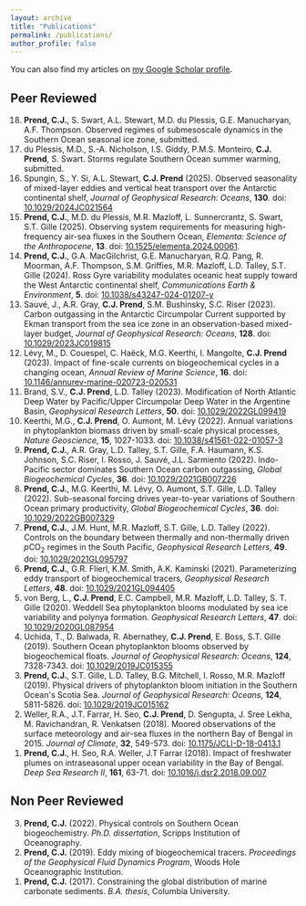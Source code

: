 ```yaml
---
layout: archive
title: "Publications"
permalink: /publications/
author_profile: false
---
```


You can also find my articles on <u><a href="https://scholar.google.com/citations?user=uyiGX5kAAAAJ&hl=en">my Google Scholar profile</a></u>.

## Peer Reviewed
<ol reversed>
  <li><b>Prend, C.J.</b>, S. Swart, A.L. Stewart, M.D. du Plessis, G.E. Manucharyan, A.F. Thompson. Observed regimes of submesoscale dynamics in the Southern Ocean seasonal ice zone, submitted.</li>
  <li>du Plessis, M.D., S.-A. Nicholson, I.S. Giddy, P.M.S. Monteiro, <b>C.J. Prend</b>, S. Swart. Storms regulate Southern Ocean summer warming, submitted.</li>
  <li>Spungin, S., Y. Si, A.L. Stewart, <b>C.J. Prend</b> (2025). Observed seasonality of mixed-layer eddies and vertical heat transport over the Antarctic continental shelf, <em>Journal of Geophysical Research: Oceans</em>, <b>130</b>. doi: <a href="https://agupubs.onlinelibrary.wiley.com/doi/10.1029/2024JC021564">10.1029/2024JC021564</a></li>
  <li><b>Prend, C.J.</b>, M.D. du Plessis, M.R. Mazloff, L. Sunnercrantz, S. Swart, S.T. Gille (2025). Observing system requirements for measuring high-frequency air-sea fluxes in the Southern Ocean, <em>Elementa: Science of the Anthropocene</em>, <b>13</b>. doi: <a href="https://online.ucpress.edu/elementa/article/13/1/00061/208467/Observing-system-requirements-for-measuring-high">10.1525/elementa.2024.00061</a>.</li>
  <li><b>Prend, C.J.</b>, G.A. MacGilchrist, G.E. Manucharyan, R.Q. Pang, R. Moorman, A.F. Thompson, S.M. Griffies, M.R. Mazloff, L.D. Talley, S.T. Gille (2024). Ross Gyre variability modulates oceanic heat supply toward the West Antarctic continental shelf, <em>Communications Earth & Environment</em>, <b>5</b>. doi: <a href="https://www.nature.com/articles/s43247-024-01207-y">10.1038/s43247-024-01207-y</a></li>
  <li>Sauvé, J., A.R. Gray, <b>C.J. Prend</b>, S.M. Bushinsky, S.C. Riser (2023). Carbon outgassing in the Antarctic Circumpolar Current supported by Ekman transport from the sea ice zone in an observation-based mixed-layer budget, <em>Journal of Geophysical Research: Oceans</em>, <b>128</b>. doi: <a href="https://agupubs.onlinelibrary.wiley.com/doi/10.1029/2023JC019815">10.1029/2023JC019815</a></li>
  <li>Lévy, M., D. Couespel, C. Haëck, M.G. Keerthi, I. Mangolte, <b>C.J. Prend</b> (2023). Impact of fine-scale currents on biogeochemical cycles in a changing ocean, <em>Annual Review of Marine Science</em>, <b>16</b>.  doi: <a href="https://www.annualreviews.org/doi/abs/10.1146/annurev-marine-020723-020531">10.1146/annurev-marine-020723-020531</a></li>
  <li>Brand, S.V., <b>C.J. Prend</b>, L.D. Talley (2023). Modification of North Atlantic Deep Water by Pacific/Upper Circumpolar Deep Water in the Argentine Basin, <em>Geophysical Research Letters</em>, <b>50</b>. doi: <a href="https://agupubs.onlinelibrary.wiley.com/doi/abs/10.1029/2022GL099419">10.1029/2022GL099419</a></li>
  <li>Keerthi, M.G., <b>C.J. Prend</b>, O. Aumont, M. Lévy (2022). Annual variations in phytoplankton biomass driven by small-scale physical processes, <em>Nature Geoscience</em>, <b>15</b>, 1027-1033. doi: <a href="https://www.nature.com/articles/s41561-022-01057-3">10.1038/s41561-022-01057-3</a></li>
  <li><b>Prend, C.J.</b>, A.R. Gray, L.D. Talley, S.T. Gille, F.A. Haumann, K.S. Johnson, S.C. Riser, I. Rosso, J. Sauvé, J.L. Sarmiento (2022). Indo-Pacific sector dominates Southern Ocean carbon outgassing, <em>Global Biogeochemical Cycles</em>, <b>36</b>. doi: <a href="https://agupubs.onlinelibrary.wiley.com/doi/10.1029/2021GB007226">10.1029/2021GB007226</a></li>
  <li><b>Prend, C.J.</b>, M.G. Keerthi, M. Lévy, O. Aumont, S.T. Gille, L.D. Talley (2022). Sub-seasonal forcing drives year-to-year variations of Southern Ocean primary productivity, <em>Global Biogeochemical Cycles</em>, <b>36</b>. doi: <a href="https://agupubs.onlinelibrary.wiley.com/doi/10.1029/2022GB007329">10.1029/2022GB007329</a></li>
  <li><b>Prend, C.J.</b>, J.M. Hunt, M.R. Mazloff, S.T. Gille, L.D. Talley (2022). Controls on the boundary between thermally and non-thermally driven <em>p</em>CO<sub>2</sub> regimes in the South Pacific, <em>Geophysical Research Letters</em>, <b>49</b>. doi: <a href="https://agupubs.onlinelibrary.wiley.com/doi/10.1029/2021GL095797">10.1029/2021GL095797</a></li>
  <li><b>Prend, C.J.</b>, G.R. Flierl, K.M. Smith, A.K. Kaminski (2021). Parameterizing eddy transport of biogeochemical tracers, <em>Geophysical Research Letters</em>, <b>48</b>. doi: <a href="https://agupubs.onlinelibrary.wiley.com/doi/10.1029/2021GL094405">10.1029/2021GL094405</a></li>
  <li>von Berg, L., <b>C.J. Prend</b>, E.C. Campbell, M.R. Mazloff, L.D. Talley, S. T. Gille (2020). Weddell Sea phytoplankton blooms modulated by sea ice variability and polynya formation. <em>Geophysical Research Letters</em>, <b>47</b>. doi: <a href="https://agupubs.onlinelibrary.wiley.com/doi/abs/10.1029/2020GL087954">10.1029/2020GL087954</a></li>
  <li>Uchida, T., D. Balwada, R. Abernathey, <b>C.J. Prend</b>, E. Boss, S.T. Gille (2019). Southern Ocean phytoplankton blooms observed by biogeochemical floats. <em>Journal of Geophysical Research: Oceans</em>, <b>124</b>, 7328-7343. doi: <a href="https://agupubs.onlinelibrary.wiley.com/doi/full/10.1029/2019JC015355">10.1029/2019JC015355</a></li>
  <li><b>Prend, C.J.</b>, S.T. Gille, L.D. Talley, B.G. Mitchell, I. Rosso, M.R. Mazloff (2019). Physical drivers of phytoplankton bloom initiation in the Southern Ocean's Scotia Sea. <em>Journal of Geophysical Research: Oceans</em>, <b>124</b>, 5811-5826. doi: <a href="https://agupubs.onlinelibrary.wiley.com/doi/full/10.1029/2019JC015162">10.1029/2019JC015162</a></li>
  <li>Weller, R.A., J.T. Farrar, H. Seo, <b>C.J. Prend</b>, D. Sengupta, J. Sree Lekha, M. Ravichandran, R. Venkatsen (2018). Moored observations of the surface meteorology and air-sea fluxes in the northern Bay of Bengal in 2015. <em>Journal of Climate</em>, <b>32</b>, 549-573. doi: <a href="https://journals.ametsoc.org/doi/abs/10.1175/JCLI-D-18-0413.1">10.1175/JCLI-D-18-0413.1</a></li>
  <li><b>Prend, C.J.</b>, H. Seo, R.A. Weller, J.T Farrar (2018). Impact of freshwater plumes on intraseasonal upper ocean variability in the Bay of Bengal. <em>Deep Sea Research II</em>, <b>161</b>, 63-71. doi: <a href="https://www.sciencedirect.com/science/article/pii/S0967064517304010?via%3Dihub">10.1016/j.dsr2.2018.09.007</a></li>
</ol>

## Non Peer Reviewed
<ol reversed>
  <li><b>Prend, C.J.</b> (2022). Physical controls on Southern Ocean biogeochemistry. <em>Ph.D. dissertation</em>, Scripps Institution of Oceanography.</li>
  <li><b>Prend, C.J.</b> (2019). Eddy mixing of biogeochemical tracers. <em>Proceedings of the Geophysical Fluid Dynamics Program</em>, Woods Hole Oceanographic Institution.</li>
  <li><b>Prend, C.J.</b> (2017). Constraining the global distribution of marine carbonate sediments. <em>B.A. thesis</em>, Columbia University.</li>
</ol>
